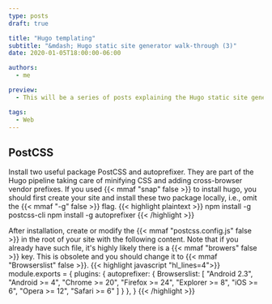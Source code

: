 ```yaml
---
type: posts
draft: true

title: "Hugo templating"
subtitle: "&mdash; Hugo static site generator walk-through (3)"
date: 2020-01-05T18:00:00-06:00

authors:
  - me

preview:
  - This will be a series of posts explaining the Hugo static site generator.

tags:
  - Web
---
```



## PostCSS
Install two useful package PostCSS and autoprefixer. They are part of the Hugo pipeline taking care of minifying CSS and adding cross-browser vendor prefixes. If you used {{< mmaf "snap" false >}} to install hugo, you should first create your site and install these two package locally, i.e., omit the {{< mmaf "-g" false >}} flag.
{{< highlight plaintext >}}
npm install -g postcss-cli
npm install -g autoprefixer
{{< /highlight >}}

After installation, create or modify the {{< mmaf "postcss.config.js" false >}} in the root of your site with the following content. Note that if you already have such file, it's highly likely there is a {{< mmaf "browers" false >}} key. This is obsolete and you should change it to {{< mmaf "Browserslist" false >}}.
{{< highlight javascript "hl_lines=4">}}
module.exports = {
    plugins: {
        autoprefixer: {
            Browserslist: [
                "Android 2.3",
                "Android >= 4",
                "Chrome >= 20",
                "Firefox >= 24",
                "Explorer >= 8",
                "iOS >= 6",
                "Opera >= 12",
                "Safari >= 6"
            ]
        }
    },
}
{{< /highlight >}}

